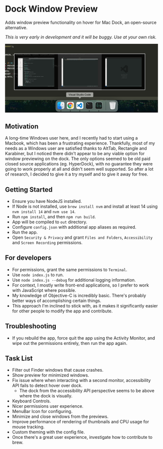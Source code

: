 # Dock Window Preview

Adds window preview functionality on hover for Mac Dock, an open-source alternative.

*This is very early in development and it will be buggy. Use at your own risk.*

![Image](./docs/image.png)

## Motivation

A long-time Windows user here, and I recently had to start using a Macbook, which has been a frustrating experience.
Thankfully, most of my needs as a Windows user are satisfied thanks to AltTab, Rectangle and Karabiner, but I noticed there didn't appear to be any viable option for window previewing on the dock.
The only options seemed to be old paid closed source applications (eg. HyperDock), with no guarantee they were going to work properly at all and didn't seem well supported.
So after a lot of research, I decided to give it a try myself and to give it away for free.

## Getting Started

* Ensure you have NodeJS installed. 
* If Node is not installed, use ```brew install nvm``` and install at least 14 using ```nvm install 14``` and ```nvm use 14```.
* Run ```npm install```, and then ```npm run build```.
* App will be compiled to ```out``` directory.
* Configure ```config.json``` with additional app aliases as required.
* Run the app.
* Open ```Security & Privacy``` and grant ```Files and Folders```, ```Accessibility``` and ```Screen Recording``` permissions.

## For developers

* For permissions, grant the same permissions to ```Terminal```.
* Use ```node index.js``` to run.
* Use ```node index.js --debug``` for additional logging information.
* For context, I mostly write front-end applications, so I prefer to work with JavaScript where possible.
* My knowledge of Objective-C is incredibly basic. There's probably better ways of accomplishing certain things.
* This approach I'm inclined to stick with, as it makes it significantly easier for other people to modify the app and contribute.

## Troubleshooting

* If you rebuild the app, force quit the app using the Activity Monitor, and wipe out the permissions entirely, then run the app again.

## Task List

* Filter out Finder windows that cause crashes.
* Show preview for minimized windows.
* Fix issue where when interacting with a second monitor, accessibility API fails to detect hover over dock.
    * The dock from the accessibility API perspective seems to be above where the dock is visually.
* Keyboard Controls.
* Nicer permissions user experience.
* MenuBar Icon for configuring.
* Minimize and close windows from the previews.
* Improve performance of rendering of thumbnails and CPU usage for mouse tracking.
* Custom theming with the config file.
* Once there's a great user experience, investigate how to contribute to brew.
